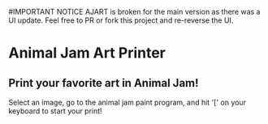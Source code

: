 #IMPORTANT NOTICE
AJART is broken for the main version as there was a UI update. Feel free to PR or fork this project and re-reverse the UI.
 
# Animal Jam Art Printer

## Print your favorite art in Animal Jam!

Select an image, go to the animal jam paint program, and hit '[' on your keyboard to start your print!
